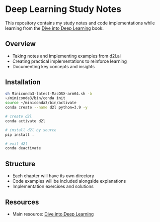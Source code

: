 # Deep Learning Study Notes

This repository contains my study notes and code implementations while learning from the [Dive into Deep Learning](https://d2l.ai/) book.

## Overview
- Taking notes and implementing examples from d2l.ai
- Creating practical implementations to reinforce learning
- Documenting key concepts and insights

## Installation

```sh
sh Miniconda3-latest-MacOSX-arm64.sh -b
~/miniconda3/bin/conda init
source ~/miniconda3/bin/activate
conda create --name d2l python=3.9 -y

# create d2l
conda activate d2l

# install d2l by source
pip install .

# exit d2l
conda deactivate
```

## Structure
- Each chapter will have its own directory
- Code examples will be included alongside explanations
- Implementation exercises and solutions

## Resources
- Main resource: [Dive into Deep Learning](https://d2l.ai/)
